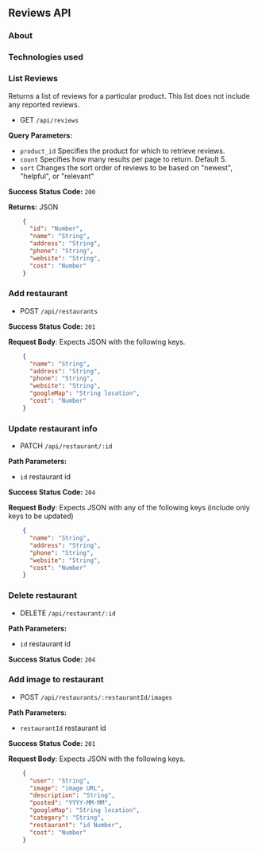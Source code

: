 ## Reviews API

### About

### Technologies used

### List Reviews
Returns a list of reviews for a particular product. This list does not include any reported reviews.
  * GET `/api/reviews`

**Query Parameters:**
  * `product_id` Specifies the product for which to retrieve reviews.
  * `count` Specifies how many results per page to return. Default 5.
  * `sort` Changes the sort order of reviews to be based on "newest", "helpful", or "relevant"

**Success Status Code:** `200`

**Returns:** JSON

```json
    {
      "id": "Number",
      "name": "String",
      "address": "String",
      "phone": "String",
      "website": "String",
      "cost": "Number"
    }
```

### Add restaurant
  * POST `/api/restaurants`

**Success Status Code:** `201`

**Request Body**: Expects JSON with the following keys.

```json
    {
      "name": "String",
      "address": "String",
      "phone": "String",
      "website": "String",
      "googleMap": "String location",
      "cost": "Number"
    }
```


### Update restaurant info
  * PATCH `/api/restaurant/:id`

**Path Parameters:**
  * `id` restaurant id

**Success Status Code:** `204`

**Request Body**: Expects JSON with any of the following keys (include only keys to be updated)

```json
    {
      "name": "String",
      "address": "String",
      "phone": "String",
      "website": "String",
      "cost": "Number"
    }
```

### Delete restaurant
  * DELETE `/api/restaurant/:id`

**Path Parameters:**
  * `id` restaurant id

**Success Status Code:** `204`

### Add image to restaurant
  * POST `/api/restaurants/:restaurantId/images`

**Path Parameters:**

  * `restaurantId` restaurant id

**Success Status Code:** `201`

**Request Body**: Expects JSON with the following keys.

```json
    {
      "user": "String",
      "image": "image URL",
      "description": "String",
      "posted": "YYYY-MM-MM",
      "googleMap": "String location",
      "category": "String",
      "restaurant": "id Number",
      "cost": "Number"
    }
```
